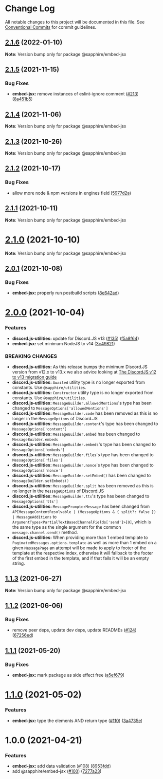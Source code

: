 # Change Log

All notable changes to this project will be documented in this file.
See [Conventional Commits](https://conventionalcommits.org) for commit guidelines.

## [2.1.6](https://github.com/sapphiredev/utilities/compare/@sapphire/embed-jsx@2.1.5...@sapphire/embed-jsx@2.1.6) (2022-01-10)

**Note:** Version bump only for package @sapphire/embed-jsx

## [2.1.5](https://github.com/sapphiredev/utilities/compare/@sapphire/embed-jsx@2.1.4...@sapphire/embed-jsx@2.1.5) (2021-11-15)

### Bug Fixes

-   **embed-jsx:** remove instances of eslint-ignore comment ([#213](https://github.com/sapphiredev/utilities/issues/213)) ([8a451b5](https://github.com/sapphiredev/utilities/commit/8a451b582c2bfbcc74e0a58749bda6a9d7cb3ccd))

## [2.1.4](https://github.com/sapphiredev/utilities/compare/@sapphire/embed-jsx@2.1.3...@sapphire/embed-jsx@2.1.4) (2021-11-06)

**Note:** Version bump only for package @sapphire/embed-jsx

## [2.1.3](https://github.com/sapphiredev/utilities/compare/@sapphire/embed-jsx@2.1.2...@sapphire/embed-jsx@2.1.3) (2021-10-26)

**Note:** Version bump only for package @sapphire/embed-jsx

## [2.1.2](https://github.com/sapphiredev/utilities/compare/@sapphire/embed-jsx@2.1.1...@sapphire/embed-jsx@2.1.2) (2021-10-17)

### Bug Fixes

-   allow more node & npm versions in engines field ([5977d2a](https://github.com/sapphiredev/utilities/commit/5977d2a30a4b2cfdf84aff3f33af03ffde1bbec5))

## [2.1.1](https://github.com/sapphiredev/utilities/compare/@sapphire/embed-jsx@2.1.0...@sapphire/embed-jsx@2.1.1) (2021-10-11)

**Note:** Version bump only for package @sapphire/embed-jsx

# [2.1.0](https://github.com/sapphiredev/utilities/compare/@sapphire/embed-jsx@2.0.1...@sapphire/embed-jsx@2.1.0) (2021-10-10)

**Note:** Version bump only for package @sapphire/embed-jsx

## [2.0.1](https://github.com/sapphiredev/utilities/compare/@sapphire/embed-jsx@2.0.0...@sapphire/embed-jsx@2.0.1) (2021-10-08)

### Bug Fixes

-   **embed-jsx:** properly run postbuild scripts ([8e642ad](https://github.com/sapphiredev/utilities/commit/8e642ad9027d0dd2cb8760202a40b06e310ca3fd))

# [2.0.0](https://github.com/sapphiredev/utilities/compare/@sapphire/embed-jsx@1.1.3...@sapphire/embed-jsx@2.0.0) (2021-10-04)

### Features

-   **discord.js-utilities:** update for Discord.JS v13 ([#135](https://github.com/sapphiredev/utilities/issues/135)) ([f5a8f64](https://github.com/sapphiredev/utilities/commit/f5a8f642aa45d9c1267337bd141461f213ac9e98))
-   **embed-jsx:** set minimum NodeJS to v14 ([3c49821](https://github.com/sapphiredev/utilities/commit/3c49821859f5aa2319c3e8fbaa816d92ebeb7d3d))

### BREAKING CHANGES

-   **discord.js-utilities:** As this release bumps the minimum Discord.JS version from v12.x to v13.x we also advice looking at [The DiscordJS v12 to v13 migration guide](https://deploy-preview-680--discordjs-guide.netlify.app/additional-info/changes-in-v13.html)
-   **discord.js-utilities:** `Awaited` utility type is no longer exported from constants. Use `@sapphire/utilities`.
-   **discord.js-utilities:** `Constructor` utility type is no longer exported from constants. Use `@sapphire/utilities`.
-   **discord.js-utilities:** `MessageBuilder.allowedMentions`'s type has been changed to `MessageOptions['allowedMentions']`
-   **discord.js-utilities:** `MessageBuilder.code` has been removed as this is no longer in the `MessageOptions` of Discord.JS
-   **discord.js-utilities:** `MessageBuilder.content`'s type has been changed to `MessageOptions['content']`
-   **discord.js-utilities:** `MessageBuilder.embed` has been changed to `MessageBuilder.embeds`
-   **discord.js-utilities:** `MessageBuilder.embeds`'s type has been changed to `MessageOptions['embeds']`
-   **discord.js-utilities:** `MessageBuilder.files`'s type has been changed to `MessageOptions['files']`
-   **discord.js-utilities:** `MessageBuilder.nonce`'s type has been changed to `MessageOptions['nonce']`
-   **discord.js-utilities:** `MessageBuilder.setEmbed()` has been changed to `MessageBuilder.setEmbeds()`
-   **discord.js-utilities:** `MessageBuilder.split` has been removed as this is no longer in the `MessageOptions` of Discord.JS
-   **discord.js-utilities:** `MessageBuilder.tts`'s type has been changed to `MessageOptions['tts']`
-   **discord.js-utilities:** `MessagePrompterMessage` has been changed from `APIMessageContentResolvable | (MessageOptions & { split?: false }) | MessageAdditions` to `ArgumentTypes<PartialTextBasedChannelFields['send']>[0]`, which is the same type as the single argument for the common `message.channel.send()` method.
-   **discord.js-utilities:** When providing more than 1 embed template to `PaginatedMessages.options.template` as well as more than 1 embed on a given `MessagePage` an attempt will be made to apply to footer of the template at the respective index, otherwise it will fallback to the footer of the first embed in the template, and if that fails it will be an empty string.

## [1.1.3](https://github.com/sapphiredev/utilities/compare/@sapphire/embed-jsx@1.1.2...@sapphire/embed-jsx@1.1.3) (2021-06-27)

**Note:** Version bump only for package @sapphire/embed-jsx

## [1.1.2](https://github.com/sapphiredev/utilities/compare/@sapphire/embed-jsx@1.1.1...@sapphire/embed-jsx@1.1.2) (2021-06-06)

### Bug Fixes

-   remove peer deps, update dev deps, update READMEs ([#124](https://github.com/sapphiredev/utilities/issues/124)) ([67256ed](https://github.com/sapphiredev/utilities/commit/67256ed43b915b02a8b5c68230ba82d6210c5032))

## [1.1.1](https://github.com/sapphiredev/utilities/compare/@sapphire/embed-jsx@1.1.0...@sapphire/embed-jsx@1.1.1) (2021-05-20)

### Bug Fixes

-   **embed-jsx:** mark package as side effect free ([a5ef679](https://github.com/sapphiredev/utilities/commit/a5ef6793f0f61d269fb5b2e41ec919830ff28870))

# [1.1.0](https://github.com/sapphiredev/utilities/compare/@sapphire/embed-jsx@1.0.0...@sapphire/embed-jsx@1.1.0) (2021-05-02)

### Features

-   **embed-jsx:** type the elements AND return type ([#110](https://github.com/sapphiredev/utilities/issues/110)) ([3a4735e](https://github.com/sapphiredev/utilities/commit/3a4735e58efd22ee253044331d240a3066d971f3))

# 1.0.0 (2021-04-21)

### Features

-   **embed-jsx:** add data validation ([#108](https://github.com/sapphiredev/utilities/issues/108)) ([8953fdd](https://github.com/sapphiredev/utilities/commit/8953fdd266785f37cafaf90ab7c79ab9060411ad))
-   add @sapphire/embed-jsx ([#100](https://github.com/sapphiredev/utilities/issues/100)) ([7277a23](https://github.com/sapphiredev/utilities/commit/7277a236015236ed8e81b7882875410facc4ce17))
